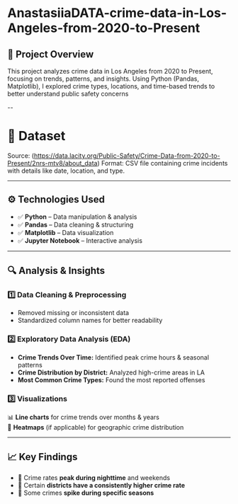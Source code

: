 # AnastasiiaDATA-crime-data-in-Los-Angeles-from-2020-to-Present

## 📌 Project Overview

This project analyzes crime data in Los Angeles from 2020 to Present, focusing on trends, patterns, and insights. Using Python (Pandas, Matplotlib), I explored crime types, locations, and time-based trends to better understand public safety concerns

--

# 📂 Dataset

Source: (https://data.lacity.org/Public-Safety/Crime-Data-from-2020-to-Present/2nrs-mtv8/about_data)
Format: CSV file containing crime incidents with details like date, location, and type.

---

## ⚙️ Technologies Used  
- ✅ **Python** – Data manipulation & analysis  
- ✅ **Pandas** – Data cleaning & structuring  
- ✅ **Matplotlib** – Data visualization  
- ✅ **Jupyter Notebook** – Interactive analysis  

---

## 🔍 Analysis & Insights  

### 1️⃣ Data Cleaning & Preprocessing  
- Removed missing or inconsistent data  
- Standardized column names for better readability  

### 2️⃣ Exploratory Data Analysis (EDA)  
- **Crime Trends Over Time:** Identified peak crime hours & seasonal patterns  
- **Crime Distribution by District:** Analyzed high-crime areas in LA  
- **Most Common Crime Types:** Found the most reported offenses  

### 3️⃣ Visualizations  
📊 **Line charts** for crime trends over months & years  
📍 **Heatmaps** (if applicable) for geographic crime distribution  

---

## 📈 Key Findings  
- 📌 Crime rates **peak during nighttime** and weekends  
- 📌 Certain **districts have a consistently higher crime rate**  
- 📌 Some crimes **spike during specific seasons**   
